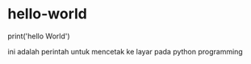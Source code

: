 # hello-world
print('hello World')

ini adalah perintah untuk mencetak ke layar pada python programming
